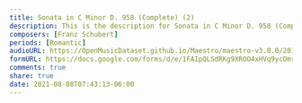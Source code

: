```yaml
---
title: Sonata in C Minor D. 958 (Complete) (2)
description: This is the description for Sonata in C Minor D. 958 (Complete) by Franz Schubert
composers: [Franz Schubert]
periods: [Romantic]
audioURL: https://OpenMusicDataset.github.io/Maestro/maestro-v3.0.0/2014/MIDI-UNPROCESSED_19-20-21_R2_2014_MID--AUDIO_21_R2_2014_wav.midi
formURL: https://docs.google.com/forms/d/e/1FAIpQLSdRKg9XROO4xHVq9ycOmrO9JiO_9a-4STBkNtt7-vrf68bHLw/viewform
comments: true
share: true
date: 2021-08-08T07:43:13-06:00
---
```

